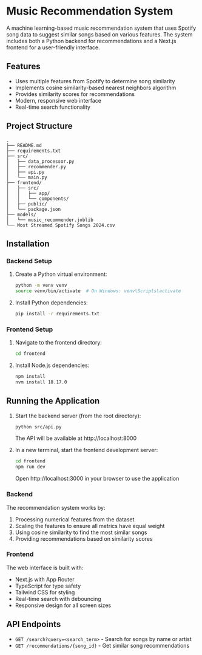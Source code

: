 # Music Recommendation System

A machine learning-based music recommendation system that uses Spotify song data to suggest similar songs based on various features. The system includes both a Python backend for recommendations and a Next.js frontend for a user-friendly interface.

## Features

- Uses multiple features from Spotify to determine song similarity
- Implements cosine similarity-based nearest neighbors algorithm
- Provides similarity scores for recommendations
- Modern, responsive web interface
- Real-time search functionality

## Project Structure

```
.
├── README.md
├── requirements.txt
├── src/
│   ├── data_processor.py
│   ├── recommender.py
│   ├── api.py
│   └── main.py
├── frontend/
│   ├── src/
│   │   ├── app/
│   │   └── components/
│   ├── public/
│   └── package.json
├── models/
│   └── music_recommender.joblib
└── Most Streamed Spotify Songs 2024.csv
```

## Installation

### Backend Setup

1. Create a Python virtual environment:
   ```bash
   python -m venv venv
   source venv/bin/activate  # On Windows: venv\Scripts\activate
   ```

2. Install Python dependencies:
   ```bash
   pip install -r requirements.txt
   ```

### Frontend Setup

1. Navigate to the frontend directory:
   ```bash
   cd frontend
   ```

2. Install Node.js dependencies:
   ```bash
   npm install
   nvm install 18.17.0
   ```

## Running the Application

1. Start the backend server (from the root directory):
   ```bash
   python src/api.py
   ```
   The API will be available at http://localhost:8000

2. In a new terminal, start the frontend development server:
   ```bash
   cd frontend
   npm run dev
   ```
   Open http://localhost:3000 in your browser to use the application

### Backend

The recommendation system works by:
1. Processing numerical features from the dataset
2. Scaling the features to ensure all metrics have equal weight
3. Using cosine similarity to find the most similar songs
4. Providing recommendations based on similarity scores

### Frontend

The web interface is built with:
- Next.js with App Router
- TypeScript for type safety
- Tailwind CSS for styling
- Real-time search with debouncing
- Responsive design for all screen sizes

## API Endpoints

- `GET /search?query=<search_term>` - Search for songs by name or artist
- `GET /recommendations/{song_id}` - Get similar song recommendations
